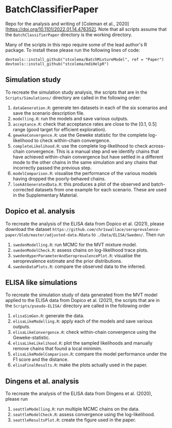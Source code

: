 # BatchClassifierPaper
Repo for the analysis and writing of [Coleman et al., 2020][https://doi.org/10.1101/2022.01.14.476352]. Note that all scripts assume that the ``BatchClassifierPaper`` directory is the working directory.

Many of the scripts in this repo require some of the lead author's R package. To install these please run the following lines of code:

```
devtools::install_github("stcolema/BatchMixtureModel", ref = "Paper")
devtools::install_github("stcolema/mdiHelpR")
```

## Simulation study
To recreate the simulation study analysis, the scripts that are in the ``Scripts/Simulations/`` directory are called in the following order:

1. ``dataGeneration.R``: generate ten datasets in each of the six scenarios and save the scenario description file.
2. ``modelling.R``: run the models and save various outputs.
3. ``acceptance.R``: check that acceptance rates are close to the [0.1, 0.5] range (good target for efficient exploration).
4. ``gewekeConvergence.R``: use the Geweke statistic for the complete log-likelihood to check within-chain convergence.
5. ``completeLikelihood.R``: use the complete log-likelihood to check across-chain convergence. This is a manual step and we identify chains that have achieved within-chain convergence but have settled in a different mode to the other chains in the same simulation and any chains that incorrectly passed the previous step.
6. ``modelComparison.R``: visualise the performance of the various models having dropped the poorly-behaved chains.
7. ``lookAtGeneratedData.R``: this produces a plot of the observed and batch-corrected datasets from one example for each scenario. These are used in the Supplementary Material.

## Dopico et al. analysis
To recreate the analysis of the ELISA data from Dopico et al. (2021), please download the dataset ``https://github.com/chr1swallace/seroprevalence-paper/blob/master/adjusted-data.RData`` to ``./Data/ELISA/Sweden/``. Then run 

1. ``swedenModelling.R``: run MCMC for the MVT mixture model.
2. ``swedenModelCheck.R``: assess chains on log-likelihood trace plots.
3. ``swedenHyperParameterAndSeroprevalencePlot.R``: visualise the seroprevalence estimate and the prior distributions.
4. ``swedenDataPlots.R``: compare the observed data to the inferred.

## ELISA like simulations
To recreate the simulation study of data generated from the MVT model applied to the ELISA data from Dopico et al. (2021),  the scripts that are in the ``Scripts/pseudo-ELISA/`` directory are called in the following order

1. ``elisaSimGen.R``: generate the data.
2. ``elisaLikeModelling.R``: apply each of the models and save various outputs.
3. ``elisaLikeConvergence.R``: check within-chain convergence using the Geweke-statistic.
4. ``elisaLikeLikelihood.R``: plot the sampled likelihoods and manually remove chains that found a local minimim.
5. ``elisaLikeModelComparison.R``: compare the model performance under the F1 score and the distance.
6. ``elisaFinalResults.R``: make the plots actually used in the paper.

## Dingens et al. analysis
To recreate the analysis of the ELISA data from Dingens et al. (2020), please run 

1. ``seattleModelling.R``: run multiple MCMC chains on the data.
2. ``seattleModelCheck.R``: assess convergence using the log-likelihood.
3. ``seattleResultsPlot.R``: create the figure used in the paper.
